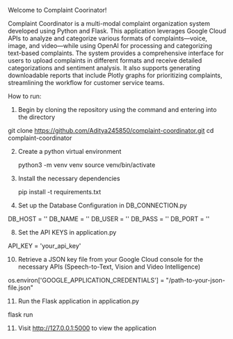 Welcome to Complaint Coorinator!

Complaint Coordinator is a multi-modal complaint organization system developed using Python and Flask. 
This application leverages Google Cloud APIs to analyze and categorize various formats of complaints—voice, image, and video—while using OpenAI for 
processing and categorizing text-based complaints. The system provides a comprehensive interface for users to upload complaints in different formats 
and receive detailed categorizations and sentiment analysis. It also supports generating downloadable reports that include Plotly graphs for prioritizing 
complaints, streamlining the workflow for customer service teams.


How to run:

1) Begin by cloning the repository using the command and entering into the directory

  git clone https://github.com/Aditya245850/complaint-coordinator.git
  cd complaint-coordinator

2) Create a python virtual environment
   
   python3 -m venv venv
   source venv/bin/activate

4) Install the necessary dependencies
   
   pip install -t requirements.txt

6) Set up the Database Configuration in DB_CONNECTION.py
   
  DB_HOST = ''
  DB_NAME = ''
  DB_USER = ''
  DB_PASS = ''
  DB_PORT = ''

8) Set the API KEYS in application.py
   
  API_KEY = 'your_api_key'

10) Retrieve a JSON key file from your Google Cloud console for the necessary APIs (Speech-to-Text, Vision
   and Video Intelligence)
   
   os.environ['GOOGLE_APPLICATION_CREDENTIALS'] = "/path-to-your-json-file.json"

11) Run the Flask application in application.py

   flask run

11) Visit http://127.0.0.1:5000 to view the application
   
